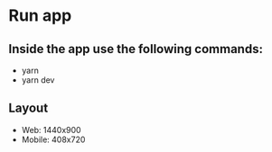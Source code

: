 # Run app
## Inside the app use the following commands:
+ yarn
+ yarn dev

## Layout
+ Web: 1440x900
+ Mobile: 408x720
